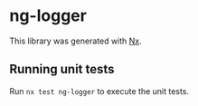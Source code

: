 # ng-logger

This library was generated with [Nx](https://nx.dev).

## Running unit tests

Run `nx test ng-logger` to execute the unit tests.
